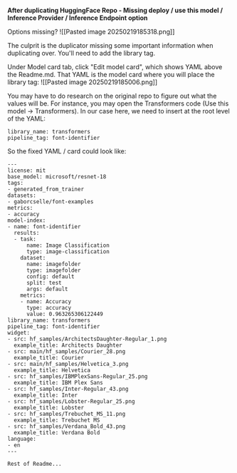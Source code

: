 
**After duplicating HuggingFace Repo - Missing deploy / use this model / Inference Provider / Inference Endpoint option**

Options missing?
![[Pasted image 20250219185318.png]]

The culprit is the duplicator missing some important information when duplicating over. You'll need to add the library tag.

Under Model card tab, click "Edit model card", which shows YAML above the Readme.md. That YAML is the model card where you will place the library tag:
![[Pasted image 20250219185006.png]]

You may have to do research on the original repo to figure out what the values will be. For instance, you may open the Transformers code (Use this model -> Transformers). In our case here, we need to insert at the root level of the YAML:
```
library_name: transformers
pipeline_tag: font-identifier
```

So the fixed YAML / card could look like:
```
---
license: mit
base_model: microsoft/resnet-18
tags:
- generated_from_trainer
datasets:
- gaborcselle/font-examples
metrics:
- accuracy
model-index:
- name: font-identifier
  results:
  - task:
      name: Image Classification
      type: image-classification
    dataset:
      name: imagefolder
      type: imagefolder
      config: default
      split: test
      args: default
    metrics:
    - name: Accuracy
      type: accuracy
      value: 0.963265306122449
library_name: transformers
pipeline_tag: font-identifier
widget:
- src: hf_samples/ArchitectsDaughter-Regular_1.png
  example_title: Architects Daughter
- src: main/hf_samples/Courier_28.png
  example_title: Courier
- src: main/hf_samples/Helvetica_3.png
  example_title: Helvetica
- src: hf_samples/IBMPlexSans-Regular_25.png
  example_title: IBM Plex Sans
- src: hf_samples/Inter-Regular_43.png
  example_title: Inter
- src: hf_samples/Lobster-Regular_25.png
  example_title: Lobster
- src: hf_samples/Trebuchet_MS_11.png
  example_title: Trebuchet MS
- src: hf_samples/Verdana_Bold_43.png
  example_title: Verdana Bold
language:
- en
---

Rest of Readme...

